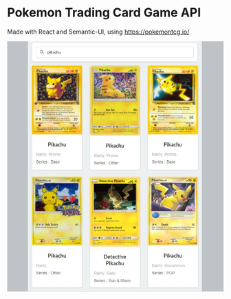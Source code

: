 # Pokemon Trading Card Game API

Made with React and Semantic-UI, using https://pokemontcg.io/

![resultat](./resultat.JPG)